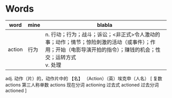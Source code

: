 # Words

|word|mine|blabla|
|-|-|-|
|action|行为|n. 行动；行为；战斗；诉讼；<非正式>令人激动的事；动作；情节；惊险刺激的活动（或事件）；作用；开始（电影导演开拍的指令）；赚钱的机会；性交；运转方式<br>v. 处理
  adj. 动作（片）的，动作片中的
  【名】 （Action）（英）埃克申（人名）
  [ 复数 actions 第三人称单数 actions 现在分词 actioning 过去式 actioned 过去分词 actioned ]
